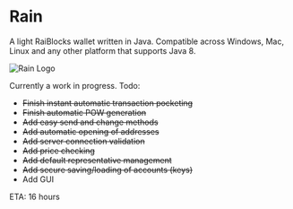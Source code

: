 # Rain
A light RaiBlocks wallet written in Java. Compatible across Windows, Mac, Linux and any other platform that supports Java 8.

![Rain Logo](https://i.imgur.com/o20oEYp.png "Rain Logo")

Currently a work in progress. Todo:
- ~~Finish instant automatic transaction pocketing~~
- ~~Finish automatic POW generation~~
- ~~Add easy send and change methods~~
- ~~Add automatic opening of addresses~~
- ~~Add server connection validation~~
- ~~Add price checking~~
- ~~Add default representative management~~
- ~~Add secure saving/loading of accounts (keys)~~
- Add GUI

ETA: 16 hours

